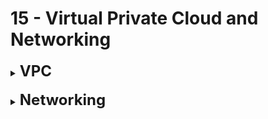 # 15 - Virtual Private Cloud and Networking

<details>
  	<summary>
		<strong>
			<font size=5>
				VPC
			</font>
		</strong>
	</summary>
	<font size=4>
		- <strong>Subnets</strong> = VPC contains multiple subnets. Network partition of a VPC to isolate resources and networks; bound to 1 AZ
	</font>
	<br>
	<font size=4>
		- <strong>2 Gateways:</strong>
	</font>
	<br>
	<font size=3>
		&nbsp; &nbsp; - <strong>Internet Gateway</strong> = Provide Internet access at VPC level
	</font>
	<br>
	<font size=3>
		&nbsp; &nbsp; - <strong>NAT Gateway</strong> = Provide Internet access to private subnets
	</font>
	<br>
	<font size=4>
		- <strong>2 Security Options:</strong>
	</font>
	<br>
	<font size=3>
		&nbsp; &nbsp; - <strong>N(etwork)ACL</strong> = Stateless Firewall rules for inbound/outbound requests, at VPC level
	</font>
	<br>
	<font size=3>
		&nbsp; &nbsp; - <strong>Security Groups</strong> = Stateful Firewall rules for inbound/outbound requests, at EC2 Instance level
	</font>
	<br>
	<font size=4>
		- <strong>Peering</strong> = Privately connect 2 VPC without overlapping IP ranges
	</font>
	<br>
	<font size=4>
		- <strong>Endpoints</strong> = Private access to AWS Services
	</font>
	<br>
	<font size=4>
		- <strong>Flow Logs</strong> = Network traffic logs
	</font>
	<br>
	<font size=4>
		- <strong>Virtual private gateway</strong> = Configuration item to establish a managed VPN service; attaches to VPC to create a VPN connection
	</font>
</details>

<br>

<details>
  	<summary>
		<strong>
			<font size=5>
				Networking
			</font>
		</strong>
	</summary>
	<font size=4>
		- <strong>PrivateLink</strong> = Privately connect to a service in a 3rd party VPC with encrypted channel (between AZs, not regions)
	</font>
	<br>
	<font size=4>
		- <strong>2 VPNS:</strong>
	</font>
	<br>
	<font size=3>
		&nbsp; &nbsp; - <strong>Site to Site VPN</strong> = Public internet VPN connection between on-premise networks and AWS
	</font>
	<br>
	<font size=3>
		&nbsp; &nbsp; - <strong>Client VPN</strong> = <strong>OpenVPN</strong> connection into <strong>yourVPC</strong>
	</font>
	<br>
	<font size=4>
		- <strong>Direct Connect</strong> = Direct private connection to AWS; consistent; no internet connection
	</font>
	<br>
	<font size=4>
		- <strong>Transit Gateway</strong> = Connect VPC and on-premise networks; SIMPLIFY CONNECTION MANAGEMENT AMONG VPCs
	</font>
</details>